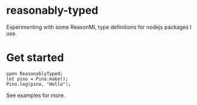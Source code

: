 # reasonably-typed

Experimenting with some ReasonML type definitions for nodejs packages I use.

# Get started

```
open ReasonablyTyped;
let pino = Pino.make();
Pino.log(pino, "Hello");
```

See examples for more.
